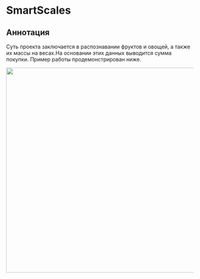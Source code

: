 # SmartScales
## Аннотация
Суть проекта заключается в распознавании фруктов и овощей, а также их массы на весах.На основании этих данных выводится сумма покупки. Пример работы продемонстрирован ниже.

<img src="https://github.com/Nik1-L/SmartScales/blob/main/Gif2.gif" width="750" height="550" />
